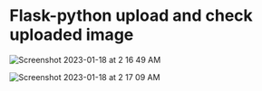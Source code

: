 # Flask-python upload and check uploaded image

![Screenshot 2023-01-18 at 2 16 49 AM](https://user-images.githubusercontent.com/78723011/213009343-7314215e-2b05-4b90-b451-98f5f832063e.png)


![Screenshot 2023-01-18 at 2 17 09 AM](https://user-images.githubusercontent.com/78723011/213009435-79ae05e4-d193-475e-8eb8-d242b082f552.png)
